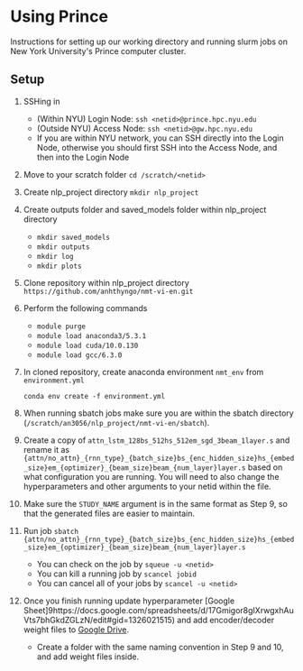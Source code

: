 Using Prince
==============================

Instructions for setting up our working directory and running slurm jobs on New York University's Prince computer cluster.


Setup
------------

1. SSHing in
	* (Within NYU) Login Node:  `ssh <netid>@prince.hpc.nyu.edu`
	* (Outside NYU) Access Node: `ssh <netid>@gw.hpc.nyu.edu`
	* If you are within NYU network, you can SSH directly into the Login Node, otherwise you should first SSH into the Access Node, and then into the Login Node

2. Move to your scratch folder `cd /scratch/<netid>`

3. Create nlp_project directory `mkdir nlp_project`

4. Create outputs folder and saved_models folder within nlp_project directory
	* `mkdir saved_models`
	* `mkdir outputs`
	* `mkdir log`
	* `mkdir plots`

5. Clone repository within nlp_project directory `https://github.com/anhthyngo/nmt-vi-en.git`

6. Perform the following commands
	*  `module purge`
	* `module load anaconda3/5.3.1`
	* `module load cuda/10.0.130`
	* `module load gcc/6.3.0`

7. In cloned repository, create anaconda environment `nmt_env` from `environment.yml`

   `conda env create -f environment.yml`

8. When running sbatch jobs make sure you are within the sbatch directory (`/scratch/an3056/nlp_project/nmt-vi-en/sbatch`).

9. Create a copy of `attn_lstm_128bs_512hs_512em_sgd_3beam_1layer.s` and rename it as `{attn/no_attn}_{rnn_type}_{batch_size}bs_{enc_hidden_size}hs_{embed_size}em_{optimizer}_{beam_size}beam_{num_layer}layer.s` based on what configuration you are running. You will need to also change the hyperparameters and other arguments to your netid within the file. 

10. Make sure the `STUDY_NAME` argument is in the same format as Step 9, so that the generated files are easier to maintain.

9.  Run job `sbatch {attn/no_attn}_{rnn_type}_{batch_size}bs_{enc_hidden_size}hs_{embed_size}em_{optimizer}_{beam_size}beam_{num_layer}layer.s`
	* You can check on the job by `squeue -u <netid>`
	* You can kill a running job by `scancel jobid`
	* You can cancel all of your jobs by `scancel -u <netid>`

10. Once you finish running update hyperparameter [Google Sheet]9https://docs.google.com/spreadsheets/d/17Gmigor8gIXrwgxhAuVts7bhGkdZGLzN/edit#gid=1326021515) and add encoder/decoder weight files to [Google Drive](https://drive.google.com/drive/u/0/folders/1reFFZ5VxGtgoC7akPQcWRlZEkEiKD91I).
	* Create a folder with the same naming convention in Step 9 and 10, and add weight files inside.
	

